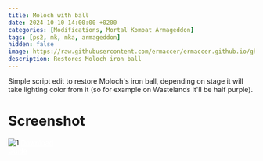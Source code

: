 ```yaml
---
title: Moloch with ball
date: 2024-10-10 14:00:00 +0200
categories: [Modifications, Mortal Kombat Armageddon]
tags: [ps2, mk, mka, armageddon]   
hidden: false
image: https://raw.githubusercontent.com/ermaccer/ermaccer.github.io/gh-pages/assets/mods/mka/moball/1.jpg
description: Restores Moloch iron ball
---
```


Simple script edit to restore Moloch's iron ball, depending on stage it will take lighting color from it (so for example on Wastelands it'll be half purple).

# Screenshot
<img class="img-fluid mx-auto" alt="1" src="{% link assets/mods/mka/moball/1.jpg %}">


<a class="btn btn-block btn-dark bg-dark text-gray btn-lg" style="color: white;" href="https://mega.nz/file/JVh3nDgI#_Sjhzo_T-0pyBpcZLirh-bFyWbonUZcIqnFG1oOG1vc" role="button">
<i class="fas fa-download"></i>
Download
</a>
<br>
<a class="btn btn-block btn-dark bg-dark text-gray btn-lg" style="color: white;" href="https://ermaccer.github.io/posts/how-to-install-mk-ps2-mods/" role="button">
<i class="fas fa-cog"></i>
Guide
</a>


